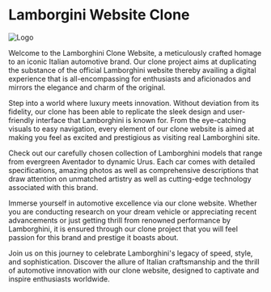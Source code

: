# Lamborgini Website Clone
<p><img align="center" src="https://media0.giphy.com/media/FZdBRu4KAMEc9fK7ET/giphy.gif?cid=6c09b952ok0d2uxulzxryk9loodiju9953rtv04q9pfjcnfc&ep=v1_internal_gif_by_id&rid=giphy.gif&ct=s" alt="Logo" /></p>

<p>
Welcome to the Lamborghini Clone Website, a meticulously crafted homage to an iconic Italian automotive brand. Our clone project aims at duplicating the substance of the official Lamborghini website thereby availing a digital experience that is all-encompassing for enthusiasts and aficionados and mirrors the elegance and charm of the original.

Step into a world where luxury meets innovation. Without deviation from its fidelity, our clone has been able to replicate the sleek design and user-friendly interface that Lamborghini is known for. From the eye-catching visuals to easy navigation, every element of our clone website is aimed at making you feel as excited and prestigious as visiting real Lamborghini site.

Check out our carefully chosen collection of Lamborghini models that range from evergreen Aventador to dynamic Urus. Each car comes with detailed specifications, amazing photos as well as comprehensive descriptions that draw attention on unmatched artistry as well as cutting-edge technology associated with this brand.

Immerse yourself in automotive excellence via our clone website. Whether you are conducting research on your dream vehicle or appreciating recent advancements or just getting thrill from renowned performance by Lamborghini, it is ensured through our clone project that you will feel passion for this brand and prestige it boasts about.

Join us on this journey to celebrate Lamborghini's legacy of speed, style, and sophistication. Discover the allure of Italian craftsmanship and the thrill of automotive innovation with our clone website, designed to captivate and inspire enthusiasts worldwide.
</p>
